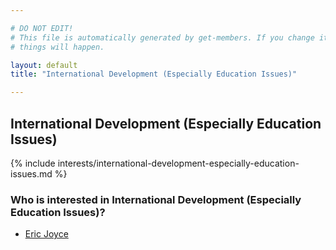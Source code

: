 ```yaml
---

# DO NOT EDIT!
# This file is automatically generated by get-members. If you change it, bad
# things will happen.

layout: default
title: "International Development (Especially Education Issues)"

---
```


## International Development (Especially Education Issues)

{% include interests/international-development-especially-education-issues.md %}

### Who is interested in International Development (Especially Education Issues)?


* [Eric Joyce](/members/eric-joyce.html)
